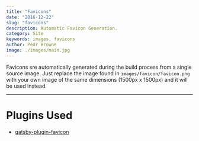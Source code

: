 ```yaml
---
title: "Favicons"
date: "2016-12-22"
slug: "favicons"
description: Automatic Favicon Generation.
category: Site
keywords: images, favicons
author: Pedr Browne
image: ./images/main.jpg
---
```


Favicons sre automatically generated during the build process from a single
source image. Just replace the image found in `images/favicon/favicon.png` with
your own image of the same dimensions (1500px x 1500px) and it will be used
instead.

---

# Plugins Used

* [gatsby-plugin-favicon](https://github.com/Creatiwity/gatsby-plugin-favicon/issues)
